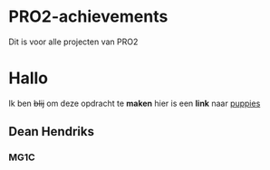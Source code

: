 # PRO2-achievements
Dit is voor alle projecten van PRO2

# Hallo 
Ik ben ~~blij~~ om deze opdracht te **maken**
hier is een __link__ naar [puppies](https://www.google.com/search?q=puppies&sxsrf=ACYBGNSiq194h8iDngG_IFBa2jKcoMR0cA:1569488931704&source=lnms&tbm=isch&sa=X&ved=0ahUKEwiB9YLyke7kAhVMb1AKHVQqDk4Q_AUIEigB&biw=1536&bih=754)

## Dean Hendriks
### MG1C

